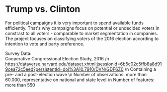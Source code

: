 # Trump vs. Clinton

For political campaigns it is very important to spend available funds efficiently. That's why campaigns focus on potential or undecided voters in constrast to all voters - comparable to market segmentation in companies. The project focuses on classifying voters of the 2016 election according to intention to vote and party preference.

Survey Data:\
Cooperative Congressional Election Study, 2016 /n
https://dataverse.harvard.edu/dataset.xhtml;jsessionid=6b5c02c5ffb8a8d919cea72c5eed?persistentId=doi%3A10.7910/DVN/GDF6Z0 \n
Containing a pre- and a post-election wave \n
Number of observations: more than 60.000, representative on national and state level \n
Number of features: more than 550
